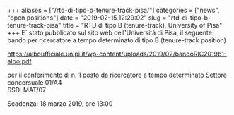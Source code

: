 +++
aliases = ["/rtd-di-tipo-b-tenure-track-pisa/"]
categories = ["news", "open positions"]
date = "2019-02-15 12:29:02"
slug = "rtd-di-tipo-b-tenure-track-pisa"
title = "RTD di tipo B (tenure-track), University of Pisa"
+++
E\` stato pubblicato sul sito web dell'Università di Pisa, il seguente
bando per ricercatore a tempo determinato di tipo B (tenure-track
position)

<https://alboufficiale.unipi.it/wp-content/uploads/2019/02/bandoRIC2019b1-albo.pdf>

per il conferimento di n. 1 posto da ricercatore a tempo determinato
Settore concorsuale 01/A4  
SSD: MAT/07

Scadenza: 18 marzo 2019, ore 13:00
